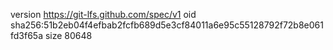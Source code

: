 version https://git-lfs.github.com/spec/v1
oid sha256:51b2eb04f4efbab2fcfb689d5e3cf84011a6e95c55128792f72b8e061fd3f65a
size 80648
